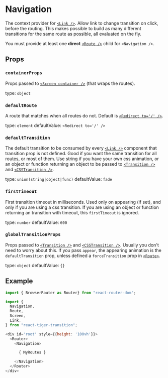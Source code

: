 # Navigation

The context provider for [`<Link />`](/docs/link). Allow link to change
transition on click, before the routing. This makes possible to build as
many different transitions for the same route as possible, all evaluated
on the fly.

You must provide at least one **direct** [`<Route />`](/docs/route) child
for `<Navigation />`.

## Props
### `containerProps`

Props passed to [`<Screen container />`](/docs/screen) (that wraps the
routes).

type: `object`


### `defaultRoute`

A route that matches when all routes do not. Default is
[`<Redirect to='/' />`](https://reacttraining.com/react-router/web/api/Redirect).

type: `element`
defaultValue: `<Redirect to='/' />`


### `defaultTransition`

The default transition to be consumed by every [`<Link />`](/docs/link)
component that transition prop is not defined. Good if you want the same
transition for all routes, or most of them. Use string if you have your
own css animation, or an object or function returning an object to be
passed to [`<Transition />`](https://reactcommunity.org/react-transition-group/transition)
and [`<CSSTransition />`](https://reactcommunity.org/react-transition-group/css-transition).

type: `union(string|object|func)`
defaultValue: `fade`


### `firstTimeout`

First transition timeout in milliseconds. Used only on appearing (if set),
and only if you are using a css transition. If you are using an object
or function returning an transition with timeout, this `firstTimeout` is
ignored.

type: `number`
defaultValue: `600`


### `globalTransitionProps`

Props passed to [`<Transition />`](https://reactcommunity.org/react-transition-group/transition)
and [`<CSSTransition />`](https://reactcommunity.org/react-transition-group/css-transition).
Usually you don't need to worry about this. If you pass `appear`, the
appearing animation is the `defaultTransition` prop, unless defined a
`forceTransition` prop in [`<Route>`](/docs/route).

type: `object`
defaultValue: `{}`



## Example
```javascript
import { BrowserRouter as Router} from "react-router-dom";

import {
  Navigation,
  Route,
  Screen,
  Link,
} from "react-tiger-transition";

<div id='root' style={{height: '100vh'}}>
  <Router>
    <Navigation>

      { MyRoutes }

    </Navigation>
  </Router>
</div>
```

